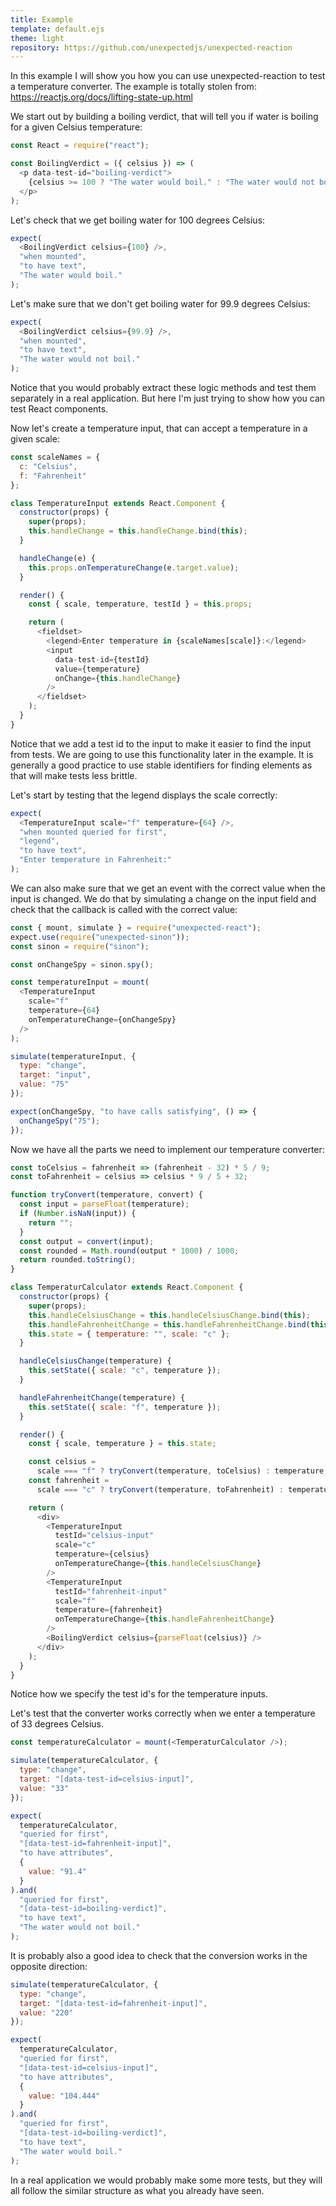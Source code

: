 ```yaml
---
title: Example
template: default.ejs
theme: light
repository: https://github.com/unexpectedjs/unexpected-reaction
---
```


In this example I will show you how you can use unexpected-reaction
to test a temperature converter. The example is totally stolen from:
https://reactjs.org/docs/lifting-state-up.html

We start out by building a boiling verdict, that will tell you if water is
boiling for a given Celsius temperature:

```js
const React = require("react");

const BoilingVerdict = ({ celsius }) => (
  <p data-test-id="boiling-verdict">
    {celsius >= 100 ? "The water would boil." : "The water would not boil."}
  </p>
);
```

Let's check that we get boiling water for 100 degrees Celsius:

```js
expect(
  <BoilingVerdict celsius={100} />,
  "when mounted",
  "to have text",
  "The water would boil."
);
```

Let's make sure that we don't get boiling water for 99.9 degrees Celsius:

```js
expect(
  <BoilingVerdict celsius={99.9} />,
  "when mounted",
  "to have text",
  "The water would not boil."
);
```

Notice that you would probably extract these logic methods and test them
separately in a real application. But here I'm just trying to show how you can
test React components.

Now let's create a temperature input, that can accept a temperature in a given scale:

```js
const scaleNames = {
  c: "Celsius",
  f: "Fahrenheit"
};

class TemperatureInput extends React.Component {
  constructor(props) {
    super(props);
    this.handleChange = this.handleChange.bind(this);
  }

  handleChange(e) {
    this.props.onTemperatureChange(e.target.value);
  }

  render() {
    const { scale, temperature, testId } = this.props;

    return (
      <fieldset>
        <legend>Enter temperature in {scaleNames[scale]}:</legend>
        <input
          data-test-id={testId}
          value={temperature}
          onChange={this.handleChange}
        />
      </fieldset>
    );
  }
}
```

Notice that we add a test id to the input to make it easier to find the input
from tests. We are going to use this functionality later in the example. It is
generally a good practice to use stable identifiers for finding elements as that
will make tests less brittle.

Let's start by testing that the legend displays the scale correctly:

```js
expect(
  <TemperatureInput scale="f" temperature={64} />,
  "when mounted queried for first",
  "legend",
  "to have text",
  "Enter temperature in Fahrenheit:"
);
```

We can also make sure that we get an event with the correct value when the input is
changed. We do that by simulating a change on the input field and check that the
callback is called with the correct value:

```js
const { mount, simulate } = require("unexpected-react");
expect.use(require("unexpected-sinon"));
const sinon = require("sinon");

const onChangeSpy = sinon.spy();

const temperatureInput = mount(
  <TemperatureInput
    scale="f"
    temperature={64}
    onTemperatureChange={onChangeSpy}
  />
);

simulate(temperatureInput, {
  type: "change",
  target: "input",
  value: "75"
});

expect(onChangeSpy, "to have calls satisfying", () => {
  onChangeSpy("75");
});
```

Now we have all the parts we need to implement our temperature converter:

```js
const toCelsius = fahrenheit => (fahrenheit - 32) * 5 / 9;
const toFahrenheit = celsius => celsius * 9 / 5 + 32;

function tryConvert(temperature, convert) {
  const input = parseFloat(temperature);
  if (Number.isNaN(input)) {
    return "";
  }
  const output = convert(input);
  const rounded = Math.round(output * 1000) / 1000;
  return rounded.toString();
}

class TemperaturCalculator extends React.Component {
  constructor(props) {
    super(props);
    this.handleCelsiusChange = this.handleCelsiusChange.bind(this);
    this.handleFahrenheitChange = this.handleFahrenheitChange.bind(this);
    this.state = { temperature: "", scale: "c" };
  }

  handleCelsiusChange(temperature) {
    this.setState({ scale: "c", temperature });
  }

  handleFahrenheitChange(temperature) {
    this.setState({ scale: "f", temperature });
  }

  render() {
    const { scale, temperature } = this.state;

    const celsius =
      scale === "f" ? tryConvert(temperature, toCelsius) : temperature;
    const fahrenheit =
      scale === "c" ? tryConvert(temperature, toFahrenheit) : temperature;

    return (
      <div>
        <TemperatureInput
          testId="celsius-input"
          scale="c"
          temperature={celsius}
          onTemperatureChange={this.handleCelsiusChange}
        />
        <TemperatureInput
          testId="fahrenheit-input"
          scale="f"
          temperature={fahrenheit}
          onTemperatureChange={this.handleFahrenheitChange}
        />
        <BoilingVerdict celsius={parseFloat(celsius)} />
      </div>
    );
  }
}
```

Notice how we specify the test id's for the temperature inputs.

Let's test that the converter works correctly when we enter a temperature of 33
degrees Celsius.

```js
const temperatureCalculator = mount(<TemperaturCalculator />);

simulate(temperatureCalculator, {
  type: "change",
  target: "[data-test-id=celsius-input]",
  value: "33"
});

expect(
  temperatureCalculator,
  "queried for first",
  "[data-test-id=fahrenheit-input]",
  "to have attributes",
  {
    value: "91.4"
  }
).and(
  "queried for first",
  "[data-test-id=boiling-verdict]",
  "to have text",
  "The water would not boil."
);
```

It is probably also a good idea to check that the conversion works in the
opposite direction:

```js
simulate(temperatureCalculator, {
  type: "change",
  target: "[data-test-id=fahrenheit-input]",
  value: "220"
});

expect(
  temperatureCalculator,
  "queried for first",
  "[data-test-id=celsius-input]",
  "to have attributes",
  {
    value: "104.444"
  }
).and(
  "queried for first",
  "[data-test-id=boiling-verdict]",
  "to have text",
  "The water would boil."
);
```

In a real application we would probably make some more tests, but they will all
follow the similar structure as what you already have seen.
